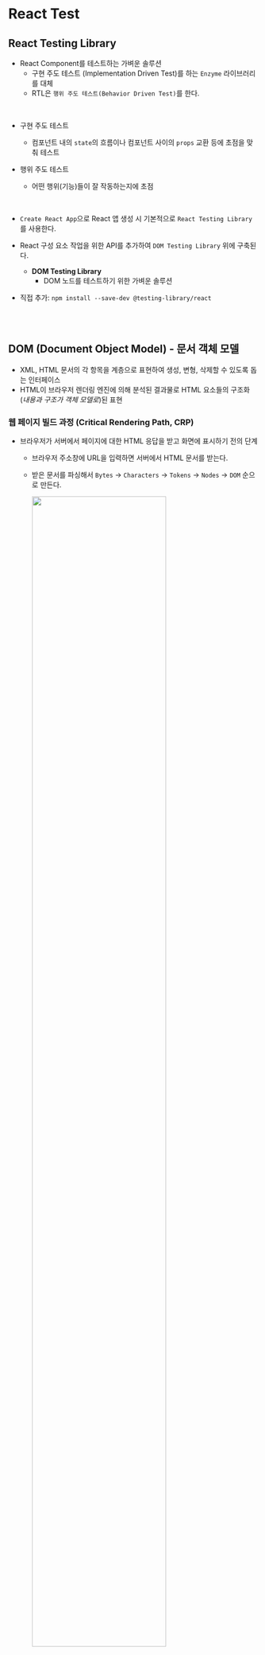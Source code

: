 # React Test

## React Testing Library

- React Component를 테스트하는 가벼운 솔루션
  - 구현 주도 테스트 (Implementation Driven Test)를 하는 `Enzyme` 라이브러리를 대체
  - RTL은 `행위 주도 테스트(Behavior Driven Test)`를 한다.

<br>

- 구현 주도 테스트
  - 컴포넌트 내의 `state`의 흐름이나 컴포넌트 사이의 `props` 교환 등에 초점을 맞춰 테스트

- 행위 주도 테스트
  - 어떤 행위(기능)들이 잘 작동하는지에 초점

<br>

- `Create React App`으로 React 앱 생성 시 기본적으로 `React Testing Library`를 사용한다.
- React 구성 요소 작업을 위한 API를 추가하여 `DOM Testing Library` 위에 구축된다.
  - **DOM Testing Library**
    - DOM 노드를 테스트하기 위한 가벼운 솔루션

- 직접 추가: `npm install --save-dev @testing-library/react`

<br><br>

## DOM (Document Object Model) - 문서 객체 모델

- XML, HTML 문서의 각 항목을 계층으로 표현하여 생성, 변형, 삭제할 수 있도록 돕는 인터페이스
- HTML이 브라우저 렌더링 엔진에 의해 분석된 결과물로 HTML 요소들의 구조화(*내용과 구조가 객체 모델로*)된 표현

### 웹 페이지 빌드 과정 (Critical Rendering Path, CRP)

- 브라우저가 서버에서 페이지에 대한 HTML 응답을 받고 화면에 표시하기 전의 단계
  - 브라우저 주소창에 URL을 입력하면 서버에서 HTML 문서를 받는다.
  - 받은 문서를 파싱해서 `Bytes` -> `Characters` -> `Tokens` -> `Nodes` -> `DOM` 순으로 만든다.

    <img src="01_React/img/rendering_test1.PNG" width="77%" />

- 웹 브라우저가 HTML 문서를 읽고, 스타일을 입힌 후 뷰포트에 표시하기까지의 과정
- [브라우저 렌더링 정리](https://github.com/in3166/TIL2/blob/main/docs/05_ETC/%EB%B8%8C%EB%9D%BC%EC%9A%B0%EC%A0%80_%EB%A0%8C%EB%8D%94%EB%A7%81.md)

<img src="01_React/img/cra_path.PNG" width="77%" />

<br>

- 과정 요약
  - DOM 트리까지
    - 문서를 읽어 파싱하고 어떤 내용을 페이지에 렌더링할지 결정
    - HTML, CSS + JavaScript

  - 렌더 트리 단계
    - 브라우저가 DOM과 CSSOM을 결합
    - 화면에 보이는 모든 콘텐츠와 스타일 정보를 포함하는 최종 렌더링 트리를 출력
    - 화면에 표시되는 모든 노드의 콘텐츠 및 스타일 정보를 포함
  
  - 레이아웃
    - 브라우저가 페이지에 표시되는 각 요소의 크기와 위치를 계산하는 단계
  
  - 페인트
    - 브라우저는 레이아웃 결과를 선택하고 픽셀을 화면에 표시한다.

<br>

## 프로젝트 생성하기

`npm create-react-app <project-directory>`

- `babel`, `webpack` 등을 따로 설정해주지 않아도 된다.
  - `babel`: 최신 자바스크립트 문법을 지원하지 않는 브라우저에서도 코드가 실행될 수 있게 변환
  - `webpack`: modern JavaScript application을 위한 `static module bundler`
    - 웹팩이 앱을 처리하면 내부적으로 프로젝트가 필요한 모든 모듈을 맵핑한 `dependency graph`를 빌드하고 하나 이상의 번들을 생성한다.

<br><br>

## Jest

- FaceBook에서 만든 테스팅 프레임 워크
- 최소한의 설정으로 동작, Test Case를 만들어 애플리케이션 코드가 잘 돌아가는지 확인한다.
- 단위(unit) 테스트를 위해 사용

<br>

- `React Testing Library`을 사용해 DOM을 렌더링하고 그 DOM을 `Jest`로 테스팅한다.
- 또한, 테스트 코드를 짠 파일을 찾는 역할도 한다.
  - `filename.test.js`, `filename.spec.js`, `/tests`
  - 파일명에 `test`나 `spec`이 있거나 폴더명을 `tests`라고 설정 시 찾을 수 있다.

### Jest 시작하기

- Jest 라이브러리 설치: `npm install jest --save-dev`
- Test 스크립트 변경: `"test": "jest" or "jest --watchAll"`

- 테스트를 작성할 폴더 및 파일 기본 구조 생성

  ```md
  Test -> 단위 테스트 폴더 -> 단위 테스트 파일 '<대상 이름>.test.js'
       -> 통합 테스트 폴더 -> 통합 테스트 파일 '<대상이름>.test.init.js'
  ```

- `CRA`로 프로젝트 생성 시 이미 설치되어 있다.

<br>

### Jest 파일 구조 및 사용법

- `describe`: 여러 관련 테스트를 그룹화
- `it (= test)`: 개별 테스트를 수행하는 곳, 각 테스트를 작은 문장처럼 설명
- `expect`: expect 함수는 값을 테스트할 때마다 사용, matcher와 함께 사용됨
- `matcher`: 다른 방법으로 값을 테스트 하도록 사용 (`toBeTruthy()`, `toStringEqual`() 등)

```js

describe
  test (it){
    expect <-> matcher  
  }

  test (it){
    expect <-> matcher
  }
  //...

// 실제 예제
describe("Product Controller Create", () => {
  beforeEach(() => {
    req.body = newProduct;
  });

  it("should have a createProduct function", () => {
    expect(typeof productController.createProduct).tobe("function");
  });
  // ...
});
```

<br><br>

## React Testing Library 주요 API

- 프로젝트에서 기본 테스트 해보기
`npm test`

```js
// App.test.js
import { render, screen } from '@testing-library/react';
import App from './App';

test('renders learn react link', () => {
  // const {getByText} = render(<App />); 추천하지 않음
  render(<App />);
  const linkElement = screen.getByText(/learn react/i);
  expect(linkElement).toBeInTheDocument(); // element가 document에 존재하는지
});
```

- `render` 함수: DOM에 컴포넌트를 렌더링하느 함수
  - 인자로 렌더링할 컴포넌트를 받음
  - return: RTL에서 제공하는 쿼리함수와 기타 유틸리티 함수를 가진 객체 반환
  - Destructing 문법으로 원하는 쿼리만 가져올 수 있지만 소스 코드가 복잡해질 수 있어 `screen` 객체를 사용한다.
  - 쿼리 함수를 이용해 테스트를 진행

<br>

### 쿼리 함수

- 쿼리: 페이지에서 요소를 찾기 위해 테스트 라이브러리가 제공하는 방법
  - 여러 유형의 쿼리(`get`, `find`, `query`)가 존재
  - 유형 별로 요소의 발견되는지에 따라 오류를 발생시키는지 혹은 `Promise`를 반환하고 다시 시도하는지 다르다.

<br>

- `getBy...`
  - 쿼리에 일치하는 노드 반환
  - 요소가 없거나 둘 이상 일치하면 오류 발생
  - 둘 이상이 예상 되면 `getAllBy` 사용

- `queryBy...`
  - 쿼리에 일치하는 노드를 반환
  - 요소가 없으면 `null` 반환
  - 둘 이상 일치 시 오류 반환
  - 둘 이상 예상 시 `queryAllBy` 사용

- `findBy...`
  - 쿼리에 일치하는 요소 발견되면 `solved`되는 `Promise` 반환
  - 요소가 없거나 기본 제한 시간(1000ms) 후에 둘 이상 요소 발견 시 `reject`된다.
  - 둘 이상 예상 시 `findAllBy` 사용
  - `getBy` + `waitFor`

- `waitFor`: 일정 기간 기다려야 할 때 사용하여 기대가 통과할 때까지 기다릴 수 있다.

| 쿼리 유형 | 0 Matches | 1 Match | > 1 Matches | Retry(Async/Await) |
| -|-|-|-|-|
|`getBy...` | Throw Error | Return Element | Throw Error | X |
|`queryBy...`| Return Null | Return Element | Throw Error | X |
|`findBy...`| Throw Error | Return Element | Throw Error | O |
|Muliple Elements
|`getAllBy...`| Throw Error | Return Array | Return Array | X |
|`queryAllBy...`| Return `[]` | Return Array | Return Array | X |
|`findAllBy...`| Throw Error | Return Array | Return Array | O |

<br><br>

## ESLint Plugins

- 개발자가 규칙을 가지고 코드를 짤 수 있게 도와주는 라이브러리
- 가이드 라인 제시, 문법에 오류 발생 시 알려주는 역할
- 포멧터(Formatter) 역할도 하지만 주요 기능은 문법 오류를 잡아준다.

### ESLint 설치하기

- VSCode에서 `ESLint 익스텐션` 설치
  - CRA 프로젝트는 기본으로 eslint가 설정되어 있지만 VSCode에서 바로 확인할 수 없고 터미널에서 확인 가능

- eslint 설정파일 생성
  - `package.json`의 `eslintConfig` 부분 삭제 후 `.eslintrc.json` 파일 생성

- Testing을 위한 ESLint Plugins 설치
  - Plugins?
    - eslint에서 기본으로 제공하지 않는 규칙들을 플러그인을 통해 사용

  ```terminal
  npm install eslint-plugin-testing-library eslint-plugin-jest-dom
  ```

- esilint 설정 파일 추가
  - 'plugins' 항목: 플러그인 추가
  - 'extends' 항목: 추가한 플러그인을 사용하겠다고 규칙 설정
  - 'rule` 항목: 규칙을 직접 변경하고자 할 때 설정

```json
{
  "plugins": ["testing-library", "jest-dom"],
  "extends": [
    "react-app",
    "react-app/jest",
    "plugin:testing-library/react",
    "plugin:jest-dom/recommended"
  ]
}
```

<br>

## Prettier 설치 및 설정

- 주로 코드 형식을 맞추는데 사용
- 코드 포멧터 역할

### Prettier 설치하기

- `npm`으로 설치: 포맷을 공유하면 같이 개발하기 용이
- `VSCode` 익스텐션으로 설치: 혼자 편하게 사용가능

<br><br><br>

<출처>

- [따라하며 배우는 리액트 테스트](https://www.inflearn.com/course/%EB%94%B0%EB%9D%BC%ED%95%98%EB%8A%94-%EB%A6%AC%EC%95%A1%ED%8A%B8-%ED%85%8C%EC%8A%A4%ED%8A%B8)
